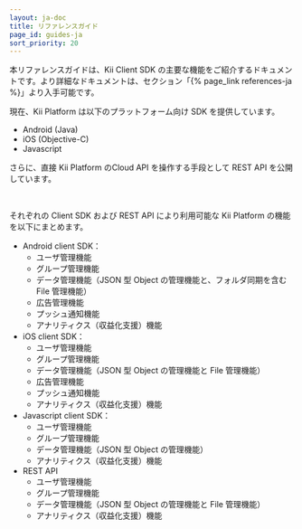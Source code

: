 ```yaml
---
layout: ja-doc
title: リファレンスガイド
page_id: guides-ja
sort_priority: 20
---
```

本リファレンスガイドは、Kii Client SDK の主要な機能をご紹介するドキュメントです。より詳細なドキュメントは、セクション「{% page_link references-ja %}」より入手可能です。

現在、Kii Platform は以下のプラットフォーム向け SDK を提供しています。

* Android (Java)
* iOS (Objective-C)
* Javascript

さらに、直接 Kii Platform のCloud API を操作する手段として REST API を公開しています。

<br/>

それぞれの Client SDK および REST API により利用可能な Kii Platform の機能を以下にまとめます。

* Android client SDK：
  * ユーザ管理機能
  * グループ管理機能
  * データ管理機能（JSON 型 Object の管理機能と、フォルダ同期を含む File 管理機能）
  * 広告管理機能
  * プッシュ通知機能
  * アナリティクス（収益化支援）機能
* iOS client SDK：
  * ユーザ管理機能
  * グループ管理機能
  * データ管理機能（JSON 型 Object の管理機能と File 管理機能）
  * 広告管理機能
  * プッシュ通知機能
  * アナリティクス（収益化支援）機能
* Javascript client SDK：
  * ユーザ管理機能
  * グループ管理機能
  * データ管理機能（JSON 型 Object の管理機能）
  * アナリティクス（収益化支援）機能
* REST API
  * ユーザ管理機能
  * グループ管理機能
  * データ管理機能（JSON 型 Object の管理機能と File 管理機能）
  * アナリティクス（収益化支援）機能
